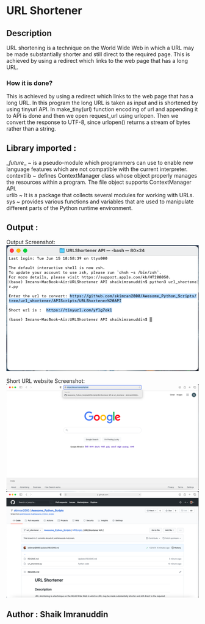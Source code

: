   
# URL Shortener


## Description

URL shortening is a technique on the World Wide Web in which a URL may be made substantially shorter and still direct to the required page. This is achieved by using a redirect which links to the web page that has a long URL.

### How it is done?

This is achieved by using a redirect which links to the web page that has a long URL.
In this program the long URL is taken as input and is shortened by using tinyurl API.
In make_tiny(url) function encoding of url and appending it to API is done and then we open request_url using urlopen. Then we convert the response to UTF-8, since urlopen() returns a stream of bytes rather than a string.


## Library imported :

 \__future__  ~  is a pseudo-module which programmers can use to enable new language 					   features which are not compatible with the current interpreter.  
contextlib  ~  defines ContextManager class whose object properly manages the resources 			   within a program. The file object supports ContextManager API.  
urlib	    ~  It is a package that collects several modules for working with URLs.  
sys			~  provides various functions and variables that are used to manipulate 				   different parts of the Python runtime environment.  


## Output :
Output Screenshot:  
![Output Image](Images/output_ss.png)

Short URL website Screenshot:
![URL Image](Images/short_ss.png)
![Website Image](Images/urlopened_ss.png)


## Author : Shaik Imranuddin 


